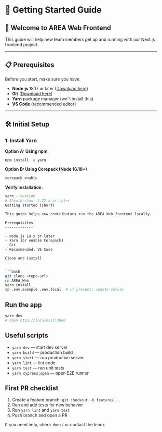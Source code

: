 # 🚀 Getting Started Guide

## 👋 **Welcome to AREA Web Frontend**

This guide will help new team members get up and running with our Next.js frontend project.

---

## 📋 **Prerequisites**

Before you start, make sure you have:

- **Node.js** 18.17 or later ([Download here](https://nodejs.org/))
- **Git** ([Download here](https://git-scm.com/))
- **Yarn** package manager (we'll install this)
- **VS Code** (recommended editor)

---

## 🛠️ **Initial Setup**

### **1. Install Yarn**

**Option A: Using npm**
```bash
npm install -g yarn
```

**Option B: Using Corepack (Node 16.10+)**
```bash
corepack enable
```

**Verify installation:**
```bash
yarn --version
# Should show: 1.22.x or later
Getting started (short)

This guide helps new contributors run the AREA Web frontend locally.

Prerequisites
-------------

- Node.js 18.x or later
- Yarn (or enable Corepack)
- Git
- Recommended: VS Code

Clone and install
-----------------

```bash
git clone <repo-url>
cd AREA_Web
yarn install
cp .env.example .env.local  # if present; update values
```

Run the app
-----------

```bash
yarn dev
# Open http://localhost:3000
```

Useful scripts
--------------

- `yarn dev` — start dev server
- `yarn build` — production build
- `yarn start` — run production server
- `yarn lint` — lint code
- `yarn test` — run unit tests
- `yarn cypress:open` — open E2E runner

First PR checklist
------------------

1. Create a feature branch: `git checkout -b feature/...`
2. Run and add tests for new behavior
3. Run `yarn lint` and `yarn test`
4. Push branch and open a PR

If you need help, check `docs/` or contact the team.